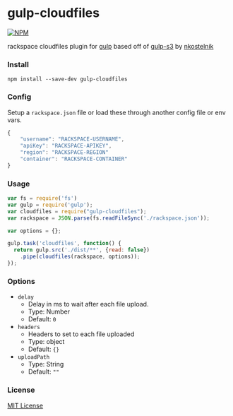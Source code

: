 # gulp-cloudfiles
[![NPM](https://nodei.co/npm/gulp-cloudfiles.png)](https://npmjs.org/package/gulp-cloudfiles)

rackspace cloudfiles plugin for [gulp](https://github.com/wearefractal/gulp) based off of [gulp-s3](https://github.com/nkostelnik/gulp-s3) by [nkostelnik](https://github.com/)

### Install
	npm install --save-dev gulp-cloudfiles

### Config
Setup a `rackspace.json` file or load these through another config file or env vars.

```javascript
{
    "username": "RACKSPACE-USERNAME",
    "apiKey": "RACKSPACE-APIKEY",
    "region": "RACKSPACE-REGION"
    "container": "RACKSPACE-CONTAINER"
}
```
### Usage

```javascript
var fs = require('fs')
var gulp = require('gulp');
var cloudfiles = require("gulp-cloudfiles");
var rackspace = JSON.parse(fs.readFileSync('./rackspace.json'));

var options = {};

gulp.task('cloudfiles', function() {
  return gulp.src('./dist/**', {read: false})
    .pipe(cloudfiles(rackspace, options));
});
```

### Options

- `delay`
	- Delay in ms to wait after each file upload.
	- Type: Number
	- Default: `0`
- `headers`
	- Headers to set to each file uploaded
	- Type: object
	- Default: `{}`
- `uploadPath`
	- Type: String
	- Default: `""`

  
### License

[MIT License](http://en.wikipedia.org/wiki/MIT_License)

